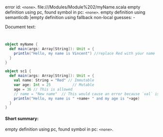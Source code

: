 error id: `<none>`.
file://<WORKSPACE>/Modules/Module%202/myName.scala
empty definition using pc, found symbol in pc: `<none>`.
empty definition using semanticdb
|empty definition using fallback
non-local guesses:
	 -

Document text:

```scala


object myName {
  def main(args: Array[String]): Unit = {
    println("Hello, my name is Vincent") //replace Red with your name
  }
}

object sc1 {
  def main(args: Array[String]): Unit = {
    val name: String = "Red" // Immutable
    var age: Int = 25          // Mutable
    age = 36 // This is allowed
    // name = "New name"  // This would cause an error because `val` is immutable
    println("Hello, my name is " +name+ " and my age is "+age) 
  }
}

```

#### Short summary: 

empty definition using pc, found symbol in pc: `<none>`.